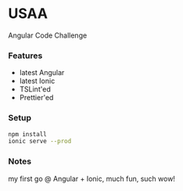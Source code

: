 # USAA

Angular Code Challenge

### Features

- latest Angular
- latest Ionic
- TSLint'ed
- Prettier'ed

### Setup

```bash
npm install
ionic serve --prod
```

### Notes

my first go @ Angular + Ionic, much fun, such wow!
